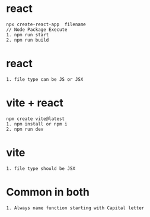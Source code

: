 # react
    npx create-react-app  filename
    // Node Package Execute
    1. npm run start
    2. npm run build

# react 
    1. file type can be JS or JSX


# vite + react
    npm create vite@latest
    1. npm install or npm i
    2. npm run dev 

# vite 
    1. file type should be JSX

# Common in both
    1. Always name function starting with Capital letter